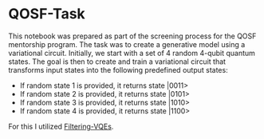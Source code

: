 # QOSF-Task
This notebook was prepared as part of the screening process for the QOSF mentorship program.
The task was to create a generative model using a variational circuit. 
Initially, we start with a set of 4 random 4-qubit quantum states. 
The goal is then to create and train a variational circuit that transforms input states into the following predefined output states:

- If random state 1 is provided, it returns state |0011>
- If random state 2 is provided, it returns state |0101>
- If random state 3 is provided, it returns state |1010>
- If random state 4 is provided, it returns state |1100>

For this I utilized [Filtering-VQEs](https://arxiv.org/pdf/2106.10055.pdf).
